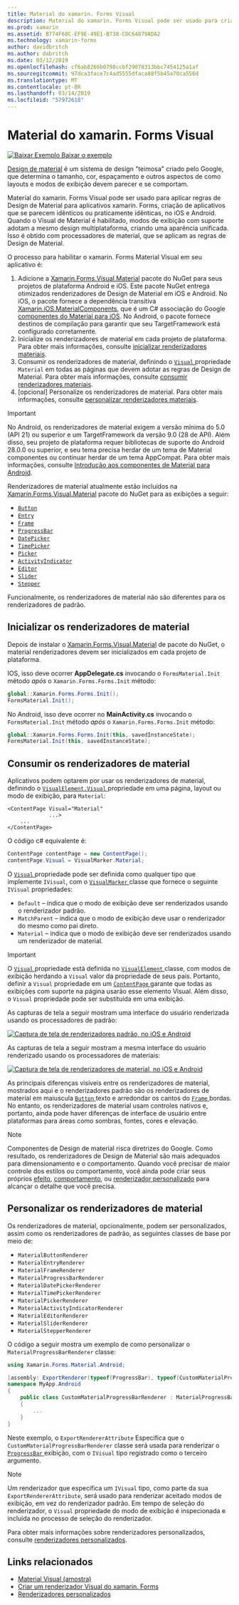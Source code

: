 ```yaml
---
title: Material do xamarin. Forms Visual
description: Material do xamarin. Forms Visual pode ser usado para criar aplicativos xamarin. Forms que se parecem idênticos ou praticamente idênticas, no iOS e Android.
ms.prod: xamarin
ms.assetid: B774F68C-EF9E-49E1-B738-CDC64879ADA2
ms.technology: xamarin-forms
author: davidbritch
ms.author: dabritch
ms.date: 03/12/2019
ms.openlocfilehash: cf6ab8266b0798ccbf29078313bbc7454125a1af
ms.sourcegitcommit: 97dca3face7c4ad5555dfaca88f5b45a70ca556d
ms.translationtype: MT
ms.contentlocale: pt-BR
ms.lasthandoff: 03/14/2019
ms.locfileid: "57972618"
---
```

# <a name="xamarinforms-material-visual"></a>Material do xamarin. Forms Visual

[![Baixar Exemplo](~/media/shared/download.png) Baixar o exemplo](https://developer.xamarin.com/samples/xamarin-forms/UserInterface/VisualDemos/)

[Design de material](https://material.io) é um sistema de design "teimosa" criado pelo Google, que determina o tamanho, cor, espaçamento e outros aspectos de como layouts e modos de exibição devem parecer e se comportam.

Material do xamarin. Forms Visual pode ser usado para aplicar regras de Design de Material para aplicativos xamarin. Forms, criação de aplicativos que se parecem idênticos ou praticamente idênticas, no iOS e Android. Quando o Visual de Material é habilitado, modos de exibição com suporte adotam a mesmo design multiplataforma, criando uma aparência unificada. Isso é obtido com processadores de material, que se aplicam as regras de Design de Material.

O processo para habilitar o xamarin. Forms Material Visual em seu aplicativo é:

1. Adicione a [Xamarin.Forms.Visual.Material](https://www.nuget.org/packages/Xamarin.Forms.Visual.Material/) pacote do NuGet para seus projetos de plataforma Android e iOS. Este pacote NuGet entrega otimizados renderizadores de Design de Material em iOS e Android. No iOS, o pacote fornece a dependência transitiva [Xamarin.iOS.MaterialComponents](https://www.nuget.org/packages/Xamarin.iOS.MaterialComponents), que é um C# associação do Google [componentes do Material para iOS](https://material.io/develop/ios/). No Android, o pacote fornece destinos de compilação para garantir que seu TargetFramework está configurado corretamente.
1. Inicialize os renderizadores de material em cada projeto de plataforma. Para obter mais informações, consulte [inicializar renderizadores materiais](#initialize-material-renderers).
1. Consumir os renderizadores de material, definindo o [ `Visual` ](xref:Xamarin.Forms.VisualElement.Visual) propriedade `Material` em todas as páginas que devem adotar as regras de Design de Material. Para obter mais informações, consulte [consumir renderizadores materiais](#consume-material-renderers).
1. [opcional] Personalize os renderizadores de material. Para obter mais informações, consulte [personalizar renderizadores materiais](#customize-material-renderers).

> [!IMPORTANT]
> No Android, os renderizadores de material exigem a versão mínima do 5.0 (API 21) ou superior e um TargetFramework da versão 9.0 (28 de API). Além disso, seu projeto de plataforma requer bibliotecas de suporte do Android 28.0.0 ou superior, e seu tema precisa herdar de um tema de Material componentes ou continuar herdar de um tema AppCompat. Para obter mais informações, consulte [Introdução aos componentes de Material para Android](https://github.com/material-components/material-components-android/blob/master/docs/getting-started.md).

Renderizadores de material atualmente estão incluídos na [Xamarin.Forms.Visual.Material](https://www.nuget.org/packages/Xamarin.Forms.Visual.Material/) pacote do NuGet para as exibições a seguir:

- [`Button`](xref:Xamarin.Forms.Button)
- [`Entry`](xref:Xamarin.Forms.Entry)
- [`Frame`](xref:Xamarin.Forms.Frame)
- [`ProgressBar`](xref:Xamarin.Forms.ProgressBar)
- [`DatePicker`](xref:Xamarin.Forms.DatePicker)
- [`TimePicker`](xref:Xamarin.Forms.TimePicker)
- [`Picker`](xref:Xamarin.Forms.Picker)
- [`ActivityIndicator`](xref:Xamarin.Forms.ActivityIndicator)
- [`Editor`](xref:Xamarin.Forms.Editor)
- [`Slider`](xref:Xamarin.Forms.Slider)
- [`Stepper`](xref:Xamarin.Forms.Stepper)

Funcionalmente, os renderizadores de material não são diferentes para os renderizadores de padrão.

## <a name="initialize-material-renderers"></a>Inicializar os renderizadores de material

Depois de instalar o [Xamarin.Forms.Visual.Material](https://www.nuget.org/packages/Xamarin.Forms.Visual.Material/) de pacote do NuGet, o material renderizadores devem ser inicializados em cada projeto de plataforma.

IOS, isso deve ocorrer **AppDelegate.cs** invocando o `FormsMaterial.Init` método *após* o `Xamarin.Forms.Forms.Init` método:

```csharp
global::Xamarin.Forms.Forms.Init();
FormsMaterial.Init();
```

No Android, isso deve ocorrer no **MainActivity.cs** invocando o `FormsMaterial.Init` método *após* o `Xamarin.Forms.Forms.Init` método:

```csharp
global::Xamarin.Forms.Forms.Init(this, savedInstanceState);
FormsMaterial.Init(this, savedInstanceState);
```

## <a name="consume-material-renderers"></a>Consumir os renderizadores de material

Aplicativos podem optarem por usar os renderizadores de material, definindo o [ `VisualElement.Visual` ](xref:Xamarin.Forms.VisualElement.Visual) propriedade em uma página, layout ou modo de exibição, para `Material`:

```xaml
<ContentPage Visual="Material"
             ...>
    ...
</ContentPage>
```

O código c# equivalente é:

```csharp
ContentPage contentPage = new ContentPage();
contentPage.Visual = VisualMarker.Material;
```

O [ `Visual` ](xref:Xamarin.Forms.VisualElement.Visual) propriedade pode ser definida como qualquer tipo que implemente `IVisual`, com o [ `VisualMarker` ](xref:Xamarin.Forms.VisualMarker) classe que fornece o seguinte `IVisual` propriedades:

- `Default` – indica que o modo de exibição deve ser renderizados usando o renderizador padrão.
- `MatchParent` – indica que o modo de exibição deve usar o renderizador do mesmo como pai direto.
- `Material` – indica que o modo de exibição deve ser renderizados usando um renderizador de material.

> [!IMPORTANT]
> O [ `Visual` ](xref:Xamarin.Forms.VisualElement.Visual) propriedade está definida no [ `VisualElement` ](xref:Xamarin.Forms.VisualElement) classe, com modos de exibição herdando a `Visual` valor da propriedade de seus pais. Portanto, definir a `Visual` propriedade em um [ `ContentPage` ](xref:Xamarin.Forms.ContentPage) garante que todas as exibições com suporte na página usarão esse elemento Visual. Além disso, o `Visual` propriedade pode ser substituída em uma exibição.

As capturas de tela a seguir mostram uma interface do usuário renderizada usando os processadores de padrão:

[![Captura de tela de renderizadores padrão, no iOS e Android](material-visual-images/default-renderers.png "exibições usando renderizadores padrão")](material-visual-images/default-renderers-large.png#lightbox)

As capturas de tela a seguir mostram a mesma interface do usuário renderizado usando os processadores de materiais:

[![Captura de tela de renderizadores de material, no iOS e Android](material-visual-images/material-renderers.png "exibições usando renderizadores de material")](material-visual-images/material-renderers-large.png#lightbox)

As principais diferenças visíveis entre os renderizadores de material, mostrados aqui e o renderizadores padrão são os renderizadores de material em maiuscula [ `Button` ](xref:Xamarin.Forms.Button) texto e arredondar os cantos do [ `Frame` ](xref:Xamarin.Forms.Frame)bordas. No entanto, os renderizadores de material usam controles nativos e, portanto, ainda pode haver diferenças de interface de usuário entre plataformas para áreas como sombras, fontes, cores e elevação.

> [!NOTE]
> Componentes de Design de material risca diretrizes do Google. Como resultado, os renderizadores de Design de Material são mais adequados para dimensionamento e o comportamento. Quando você precisar de maior controle dos estilos ou comportamento, você ainda pode criar seus próprios [efeito](~/xamarin-forms/app-fundamentals/effects/index.md), [comportamento](~/xamarin-forms/app-fundamentals/behaviors/index.md), ou [renderizador personalizado](~/xamarin-forms/app-fundamentals/custom-renderer/index.md) para alcançar o detalhe que você precisa.

## <a name="customize-material-renderers"></a>Personalizar os renderizadores de material

Os renderizadores de material, opcionalmente, podem ser personalizados, assim como os renderizadores de padrão, as seguintes classes de base por meio de:

- `MaterialButtonRenderer`
- `MaterialEntryRenderer`
- `MaterialFrameRenderer`
- `MaterialProgressBarRenderer`
- `MaterialDatePickerRenderer`
- `MaterialTimePickerRenderer`
- `MaterialPickerRenderer`
- `MaterialActivityIndicatorRenderer`
- `MaterialEditorRenderer`
- `MaterialSliderRenderer`
- `MaterialStepperRenderer`

O código a seguir mostra um exemplo de como personalizar o `MaterialProgressBarRenderer` classe:

```csharp
using Xamarin.Forms.Material.Android;

[assembly: ExportRenderer(typeof(ProgressBar), typeof(CustomMaterialProgressBarRenderer), new[] { typeof(VisualMarker.MaterialVisual) })]
namespace MyApp.Android
{
    public class CustomMaterialProgressBarRenderer : MaterialProgressBarRenderer
    {
        ...
    }
}
```

Neste exemplo, o `ExportRendererAttribute` Especifica que o `CustomMaterialProgressBarRenderer` classe será usada para renderizar o [ `ProgressBar` ](xref:Xamarin.Forms.ProgressBar) exibição, com o `IVisual` tipo registrado como o terceiro argumento.

> [!NOTE]
> Um renderizador que especifica um `IVisual` tipo, como parte da sua `ExportRendererAttribute`, será usado para renderizar aceitado modos de exibição, em vez do renderizador padrão. Em tempo de seleção do renderizador, o `Visual` propriedade do modo de exibição é inspecionada e incluída no processo de seleção do renderizador.

Para obter mais informações sobre renderizadores personalizados, consulte [renderizadores personalizados](~/xamarin-forms/app-fundamentals/custom-renderer/index.md).

## <a name="related-links"></a>Links relacionados

- [Material Visual (amostra)](https://developer.xamarin.com/samples/xamarin-forms/UserInterface/VisualDemos/)
- [Criar um renderizador Visual do xamarin. Forms](create.md)
- [Renderizadores personalizados](~/xamarin-forms/app-fundamentals/custom-renderer/index.md)
